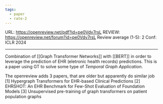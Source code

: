 ```yaml
---
tags:
  - paper
  - rate-2
---
```

URL: https://openreview.net/pdf?id=pe0Vdv7rsL
REVIEW: https://openreview.net/forum?id=pe0Vdv7rsL
Review average (1-5):  2
Conf: ICLR 2024

---

Combination of [[Graph Transformer Networks]] with [[BERT]] in order to leverage the prediction of EHR (eletronic health records) predictions. This is a paper using GT to solve some type of *Temporal Graph Application*.

The openreview adds 3 papers, that are older but apparently do similar job
[1] Hypergraph Transformers for EHR-based Clinical Predictions
[2] EHRSHOT: An EHR Benchmark for Few-Shot Evaluation of Foundation Models
[3] Unsupervised pre-training of graph transformers on patient population graphs